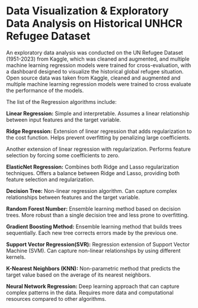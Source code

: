 # Data Visualization & Exploratory Data Analysis on Historical UNHCR Refugee Dataset

An exploratory data analysis was conducted on the UN Refugee Dataset (1951-2023) from Kaggle, which was cleaned and augmented, and multiple machine learning regression models were trained for cross-evaluation, with a dashboard designed to visualize the historical global refugee situation.
Open source data was taken from Kaggle, cleaned and augmented and multiple machine learning regression models were trained to cross evaluate the performance of the models.

The list of the Regression algorithms include:

**Linear Regression:** Simple and interpretable. Assumes a linear relationship between input features and the target variable.

**Ridge Regression:** Extension of linear regression that adds regularization to the cost function. Helps prevent overfitting by penalizing large coefficients.

Another extension of linear regression with regularization. Performs feature selection by forcing some coefficients to zero.

**ElasticNet Regression:** Combines both Ridge and Lasso regularization techniques. Offers a balance between Ridge and Lasso, providing both feature selection and regularization.

**Decision Tree:** Non-linear regression algorithm. Can capture complex relationships between features and the target variable.

**Random Forest Number:** Ensemble learning method based on decision trees. More robust than a single decision tree and less prone to overfitting.

**Gradient Boosting Method:** Ensemble learning method that builds trees sequentially. Each new tree corrects errors made by the previous one.

**Support Vector Regression(SVR):** Regression extension of Support Vector Machine (SVM). Can capture non-linear relationships by using different kernels.

**K-Nearest Neighbors (KNN):** Non-parametric method that predicts the target value based on the average of its nearest neighbors.

**Neural Network Regression:** Deep learning approach that can capture complex patterns in the data. Requires more data and computational resources compared to other algorithms.
